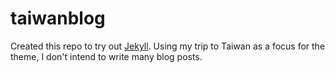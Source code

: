 # taiwanblog

Created this repo to try out [Jekyll](). Using my trip to Taiwan as a focus for the theme, I don't intend to write many blog posts.